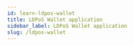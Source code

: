 ```yaml
---
id: learn-ldpos-wallet
title: LDPoS Wallet application
sidebar_label: LDPoS Wallet application
slug: /ldpos-wallet
---
```

